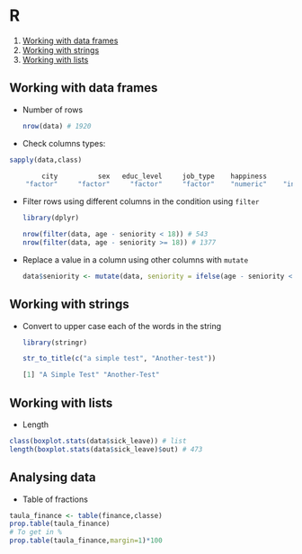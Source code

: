 # R

1. [Working with data frames](#data-frames)
1. [Working with strings](#strings)
1. [Working with lists](#lists)

<a name="data-frames"></a>
## Working with data frames
* Number of rows
  ```r
  nrow(data) # 1920
  ```
* Check columns types:
```r
sapply(data,class)

        city          sex   educ_level     job_type    happiness          age    seniority   sick_leave sick_leave_b   work_hours  Cho_initial    Cho_final 
    "factor"     "factor"     "factor"     "factor"    "numeric"    "integer"    "numeric"    "integer"    "logical"    "numeric"    "numeric"    "numeric" 
```
* Filter rows using different columns in the condition using `filter`
  ```r
  library(dplyr)

  nrow(filter(data, age - seniority < 18)) # 543
  nrow(filter(data, age - seniority >= 18)) # 1377
  ```
* Replace a value in a column using other columns with `mutate`
  ```r
  data$seniority <- mutate(data, seniority = ifelse(age - seniority < 18, age - 18, seniority))
  ```
  
<a name="strings"></a>
## Working with strings
* Convert to upper case each of the words in the string
  ```r
  library(stringr)

  str_to_title(c("a simple test", "Another-test"))
  
  [1] "A Simple Test" "Another-Test" 
  ```

<a name="lists"></a>
## Working with lists
* Length
```r
class(boxplot.stats(data$sick_leave)) # list
length(boxplot.stats(data$sick_leave)$out) # 473
```
## Analysing data
* Table of fractions
```r
taula_finance <- table(finance,classe)
prop.table(taula_finance)
# To get in %
prop.table(taula_finance,margin=1)*100
```
